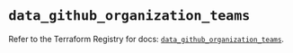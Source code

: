 # `data_github_organization_teams`

Refer to the Terraform Registry for docs: [`data_github_organization_teams`](https://registry.terraform.io/providers/integrations/github/6.0.1/docs/data-sources/organization_teams).
